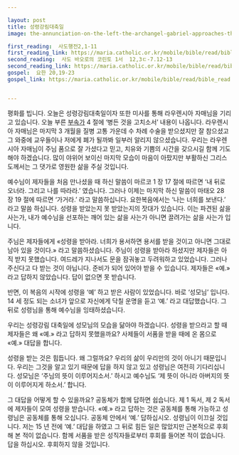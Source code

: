 ```yaml
---

layout: post
title: 성령강림대축일
image: the-annunciation-on-the-left-the-archangel-gabriel-approaches-the-praying-virgin-87f3a2-1024.jpg

first_reading:  사도행전2,1-11
first_reading_link: https://maria.catholic.or.kr/mobile/bible/read/bible_read.asp?m=1&n=133&p=37
second_reading:  사도 바오로의 코린토 1서  12,3ㄷ-7.12-13
second_reading_link: https://maria.catholic.or.kr/mobile/bible/read/bible_read.asp?m=2&n=153&p=12
gospel:  요한 20,19-23
gospel_link: https://maria.catholic.or.kr/mobile/bible/read/bible_read.asp?m=2&n=150&p=20


---
```


평화를 빕니다. 오늘은 성령강림대축일이자 또한 미사를 통해 라우렌시아 자매님을 기리고 있습니다. 오늘 부른 <a href="https://maria.catholic.or.kr/sungga/bbs/bbs_print.asp?num=47&id=20614&ref=7060&menu=4827">부속가</a> 4 절에 ‘병든 것을 고치소서’ 내용이 나옵니다. 라우렌시아 자매님은 마지막 3 개월을 질병 고통 가운데 수 차례 수술을 받으셨지만 잘 참으셨고 그 와중에 교우들이나 저에게 폐가 될까봐 일부러 알리지 않으셨습니다. 우리는 라우렌시아 자매님이 주님 품으로 잘 가셨다고 믿고, 치유와 기쁨의 시간을 갖으시길 함께 기도해야 하겠습니다. 많이 야위어 보이신 마지막 모습이 마음이 아팠지만 부활하신 그리스도께서는 그 댓가로 영원한 삶을 주실 것입니다.

예수님이 제자들을 처음 만나셨을 때 하신 말씀이 마르코 1 장 17 절에 따르면 ‘내 뒤로 오너라. 그리고 나를 따라라.’ 였습니다. 그러나 이제는 마지막 하신 말씀이 마태오 28 장 19 절에 따르면 ‘가거라.’ 라고 말씀하십니다. 요한복음에서는 ‘나는 너희를 보낸다.’ 라고 말씀 하십니다. 성령을 받았는지 못 받았는지의 잣대가 있습니다. 이는 파견된 삶을 사는가, 내가 예수님을 선포하는 깨어 있는 삶을 사는가 아니면 끌려가는 삶을 사는가 입니다.

주님은 제자들에게 «성령을 받아라. 너희가 용서하면 용서를 받을 것이고 아니면 그대로 남아 있을 것이다.» 라고 말씀하셨습니다. 주님이 성령을 받아라 하셨지만 제자들은 아직 받지 못했습니다. 여드레가 지나서도 문을 잠궈놓고 두려워하고 있었습니다. 그러나 주신다고 다 받는 것이 아닙니다. 준비가 되어 있어야 받을 수 있습니다. 제자들은 «예.» 라고 답하지 않았습니다. 답이 없으면 못 받습니다.

반면, 이 복음의 시작에 성령을 ‘예’ 하고 받은 사람이 있었습니다. 바로 ‘성모님’ 입니다. 14 세 정도 되는 소녀가 앞으로 자신에게 닥칠 운명을 듣고 ‘예.’ 라고 대답했습니다. 그 뒤로 성령님을 통해 예수님을 잉태하셨습니다.

우리는 성령강림 대축일에 성모님의 모습을 닮아야 하겠습니다. 성령을 받으라고 할 때 제자들은 왜 «예.» 라고 답하지 못했을까요? 사제들이 서품을 받을 때에 온 몸으로 «예.» 대답을 합니다.

성령을 받는 것은 힘듭니다. 왜 그럴까요? 우리의 삶이 우리만의 것이 아니기 때문입니다. 우리는 그것을 알고 있기 때문에 답을 하지 않고 있고 성령님은 여전히 기다리십니다. 성모님은 ‘주님의 뜻이 이루어지소서.’ 하시고 예수님도 ‘제 뜻이 아니라 아버지의 뜻이 이루어지게 하소서.’ 합니다.

그 대답을 어떻게 할 수 있을까요? 공동체가 함께 답하면 쉽습니다. 제 1 독서, 제 2 독서에 제자들이 모여 성령을 받습니다. «예.» 라고 답하는 것은 공동체를 통해 가능하고 성령님은 공동체를 통해 오십니다. 공동체 안에서 ‘예.’ 답하십시오. 성령님이 이끄실 것입니다. 저는 15 년 전에 ‘예.’ 대답을 하였고 그 뒤로 힘든 일은 많았지만 근본적으로 후회해 본 적이 없습니다. 함께 서품을 받은 성직자들로부터 후회를 들어본 적이 없습니다. 답을 하십시오. 후회하지 않을 것입니다.
